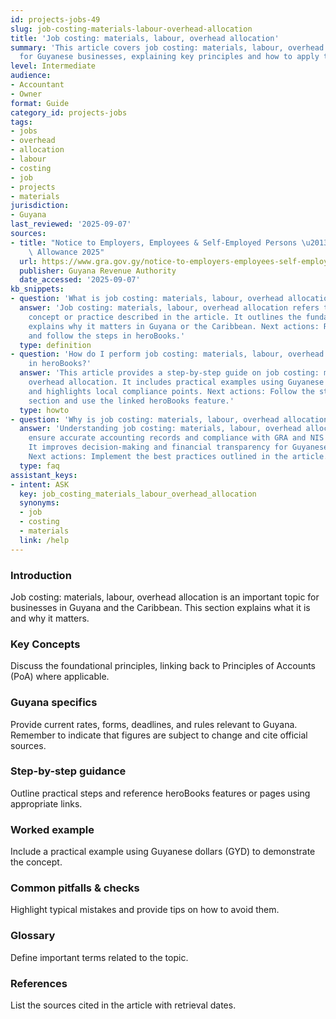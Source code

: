 ```yaml
---
id: projects-jobs-49
slug: job-costing-materials-labour-overhead-allocation
title: 'Job costing: materials, labour, overhead allocation'
summary: 'This article covers job costing: materials, labour, overhead allocation
  for Guyanese businesses, explaining key principles and how to apply them in practice.'
level: Intermediate
audience:
- Accountant
- Owner
format: Guide
category_id: projects-jobs
tags:
- jobs
- overhead
- allocation
- labour
- costing
- job
- projects
- materials
jurisdiction:
- Guyana
last_reviewed: '2025-09-07'
sources:
- title: "Notice to Employers, Employees & Self-Employed Persons \u2013 Revised Personal\
    \ Allowance 2025"
  url: https://www.gra.gov.gy/notice-to-employers-employees-self-employed-persons-revised-personal-allowance-and-deductions-for-income-tax-2025-copy/
  publisher: Guyana Revenue Authority
  date_accessed: '2025-09-07'
kb_snippets:
- question: 'What is job costing: materials, labour, overhead allocation?'
  answer: 'Job costing: materials, labour, overhead allocation refers to the accounting
    concept or practice described in the article. It outlines the fundamentals and
    explains why it matters in Guyana or the Caribbean. Next actions: Read this article
    and follow the steps in heroBooks.'
  type: definition
- question: 'How do I perform job costing: materials, labour, overhead allocation
    in heroBooks?'
  answer: 'This article provides a step-by-step guide on job costing: materials, labour,
    overhead allocation. It includes practical examples using Guyanese currency (GYD)
    and highlights local compliance points. Next actions: Follow the step-by-step
    section and use the linked heroBooks feature.'
  type: howto
- question: 'Why is job costing: materials, labour, overhead allocation important?'
  answer: 'Understanding job costing: materials, labour, overhead allocation helps
    ensure accurate accounting records and compliance with GRA and NIS requirements.
    It improves decision-making and financial transparency for Guyanese businesses.
    Next actions: Implement the best practices outlined in the article.'
  type: faq
assistant_keys:
- intent: ASK
  key: job_costing_materials_labour_overhead_allocation
  synonyms:
  - job
  - costing
  - materials
  link: /help
---
```


### Introduction
Job costing: materials, labour, overhead allocation is an important topic for businesses in Guyana and the Caribbean. This section explains what it is and why it matters.

### Key Concepts
Discuss the foundational principles, linking back to Principles of Accounts (PoA) where applicable.

### Guyana specifics
Provide current rates, forms, deadlines, and rules relevant to Guyana. Remember to indicate that figures are subject to change and cite official sources.

### Step-by-step guidance
Outline practical steps and reference heroBooks features or pages using appropriate links.

### Worked example
Include a practical example using Guyanese dollars (GYD) to demonstrate the concept.

### Common pitfalls & checks
Highlight typical mistakes and provide tips on how to avoid them.

### Glossary
Define important terms related to the topic.

### References
List the sources cited in the article with retrieval dates.